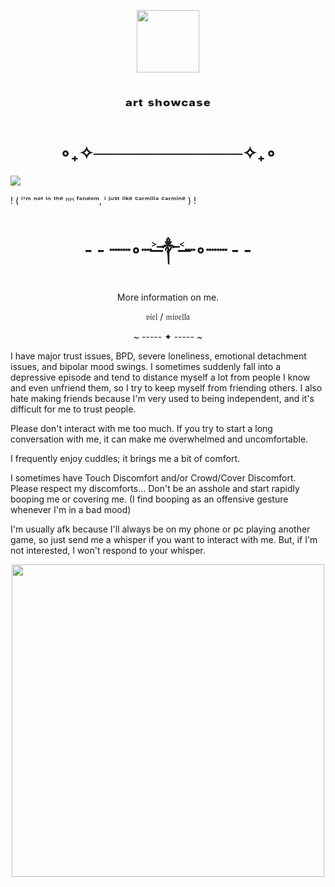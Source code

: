 <p align="center">
<img width="100" src="https://github.com/user-attachments/assets/f8aba271-2259-4dd2-815f-f046d7f80348"
</p>


<h1 align="center">ᵃʳᵗ ˢʰᵒʷᶜᵃˢᵉ</h1>

<h1 align="center">∘₊✧────────────✧₊∘</h1>


![](https://github.com/user-attachments/assets/ac525aae-f762-4867-b482-59603c3fc4b0)





! ( ⁱ'ᵐ ⁿᵒᵗ ⁱⁿ ᵗʰᵉ ᴴᴴ ᶠᵃⁿᵈᵒᵐ, ⁱ ʲᵘˢᵗ ˡⁱᵏᵉ ᶜᵃʳᵐⁱˡˡᵃ ᶜᵃʳᵐⁱⁿᵉ ) !

<h1 align="center">- - ┈┈∘┈˃̶༒˂̶┈∘┈┈ - -</h1>

<p align="center">
More information on me.
</p>

<p align="center">
𝔳𝔦𝔢𝔩 / 𝔪𝔦𝔳𝔢𝔩𝔩𝔞
</p>

<p align="center">
~ ----- ✦ ----- ~
</p>

I have major trust issues, BPD, severe loneliness, emotional detachment issues, and bipolar mood swings. I sometimes suddenly fall into a depressive episode and tend to distance myself a lot from people I know and even unfriend them, so I try to keep myself from friending others. I also hate making friends because I'm very used to being independent, and it's difficult for me to trust people.

Please don't interact with me too much. If you try to start a long conversation with me, it can make me overwhelmed and uncomfortable.

I frequently enjoy cuddles; it brings me a bit of comfort.

I sometimes have Touch Discomfort and/or Crowd/Cover Discomfort. Please respect my discomforts... Don't be an asshole and start rapidly booping me or covering me. (I find booping as an offensive gesture whenever I'm in a bad mood)

I'm usually afk because I'll always be on my phone or pc playing another game, so just send me a whisper if you want to interact with me. But, if I'm not interested, I won't respond to your whisper.

<p align="center">
<img width="500" src="https://github.com/user-attachments/assets/6c643ef8-4d29-46fc-86b7-89993abcbe19"
</p>


